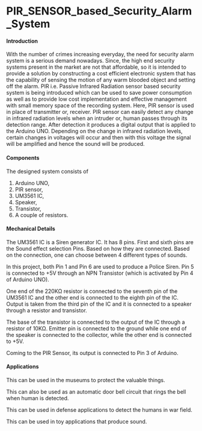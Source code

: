 # PIR_SENSOR_based_Security_Alarm_System
#### Introduction

With the number of crimes increasing everyday, the need for security alarm system is a serious demand nowadays. Since, the high end security systems present in the market are not that affordable, so it is intended to provide a solution by constructing a cost efficient electronic system that has the capability of sensing the motion of any warm blooded object and setting off the alarm. 
PIR i.e. Passive Infrared Radiation sensor based security system is being introduced which can be used to save power consumption as well as to provide low cost implementation and effective management with small memory space of the recording system. Here, PIR sensor is used in place of transmitter or, receiver. PIR sensor can easily detect any change in infrared radiation levels when an intruder or, human passes through its detection range. After detection it produces a digital output that is applied to the Arduino UNO. Depending on the change in infrared radiation levels, certain changes in voltages will occur and then with this voltage the signal will be amplified and hence the sound will be produced. 

#### Components
The designed system consists of 
1. Arduino UNO, 
2. PIR sensor, 
3. UM3561 IC, 
4. Speaker, 
5. Transistor, 
6. A couple of resistors. 

#### Mechanical Details
The UM3561 IC is a Siren generator IC. It has 8 pins. First and sixth pins are the Sound effect selection Pins. Based on how they are connected. Based on the connection, one can choose between 4 different types of sounds.

In this project, both Pin 1 and Pin 6 are used to produce a Police Siren. Pin 5 is connected to +5V through an NPN Transistor (which is activated by Pin 4 of Arduino UNO).

One end of the 220KΩ resistor is connected to the seventh pin of the UM3561 IC and the other end is connected to the eighth pin of the IC. Output is taken from the third pin of the IC and it is connected to a speaker through a resistor and transistor.

The base of the transistor is connected to the output of the IC through a resistor of 10KΩ. Emitter pin is connected to the ground while one end of the speaker is connected to the collector, while the other end is connected to +5V.

Coming to the PIR Sensor, its output is connected to Pin 3 of Arduino.

#### Applications
This can be used in the museums to protect the valuable things.

This can also be used as an automatic door bell circuit that rings the bell when human is detected.

This can be used in defense applications to detect the humans in war field.

This can be used in toy applications that produce sound.

